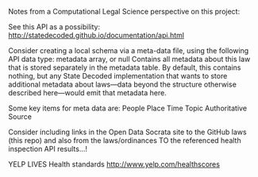 Notes from a Computational Legal Science perspective on this project:

See this API as a possibility: http://statedecoded.github.io/documentation/api.html

Consider creating a local schema via a meta-data file, using the following API data type:
metadata	array, or null	Contains all metadata about this law that is stored separately in the metadata table.	By default, this contains nothing, but any State Decoded implementation that wants to store additional metadata about laws—data beyond the structure otherwise described here—would emit that metadata here.

Some key items for meta data are:
People
Place
Time
Topic
Authoritative Source


Consider including links in the Open Data Socrata site to the GitHub laws (this repo) and also from the laws/ordinances TO the referenced health inspection API results...!


YELP LIVES Health standards http://www.yelp.com/healthscores
